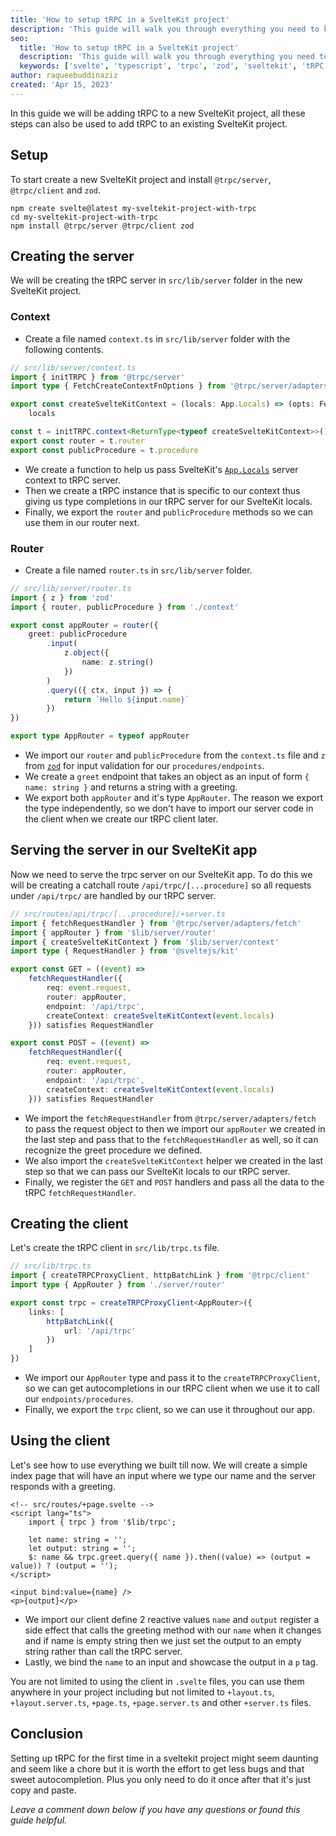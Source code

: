 ```yaml
---
title: 'How to setup tRPC in a SvelteKit project'
description: 'This guide will walk you through everything you need to know to get started with tRPC in a SvelteKit project.'
seo:
  title: 'How to setup tRPC in a SvelteKit project'
  description: 'This guide will walk you through everything you need to know to get started with tRPC in a SvelteKit project.'
  keywords: ['svelte', 'typescript', 'trpc', 'zod', 'sveltekit', 'tRPC']
author: raqueebuddinaziz
created: 'Apr 15, 2023'
---
```


<!-- Intro -->

In this guide we will be adding tRPC to a new SvelteKit project, all these steps can also be used to add tRPC to an existing SvelteKit project.

## Setup

To start create a new SvelteKit project and install `@trpc/server`, `@trpc/client` and `zod`.

```fish
npm create svelte@latest my-sveltekit-project-with-trpc
cd my-sveltekit-project-with-trpc
npm install @trpc/server @trpc/client zod
```

## Creating the server

We will be creating the tRPC server in `src/lib/server` folder in the new SvelteKit project.

### Context

- Create a file named `context.ts` in `src/lib/server` folder with the following contents.

```typescript
// src/lib/server/context.ts
import { initTRPC } from '@trpc/server'
import type { FetchCreateContextFnOptions } from '@trpc/server/adapters/fetch'

export const createSvelteKitContext = (locals: App.Locals) => (opts: FetchCreateContextFnOptions) =>
	locals

const t = initTRPC.context<ReturnType<typeof createSvelteKitContext>>().create()
export const router = t.router
export const publicProcedure = t.procedure
```

- We create a function to help us pass SvelteKit's [`App.Locals`](https://kit.svelte.dev/docs/types#app-locals) server context to tRPC server.
- Then we create a tRPC instance that is specific to our context thus giving us type completions in our tRPC server for our SvelteKit locals.
- Finally, we export the `router` and `publicProcedure` methods so we can use them in our router next.

### Router

- Create a file named `router.ts` in `src/lib/server` folder.

```typescript
// src/lib/server/router.ts
import { z } from 'zod'
import { router, publicProcedure } from './context'

export const appRouter = router({
	greet: publicProcedure
		.input(
			z.object({
				name: z.string()
			})
		)
		.query(({ ctx, input }) => {
			return `Hello ${input.name}`
		})
})

export type AppRouter = typeof appRouter
```

- We import our `router` and `publicProcedure` from the `context.ts` file and `z` from [`zod`](zod.dev) for input validation for our `procedures/endpoints`.
- We create a `greet` endpoint that takes an object as an input of form `{ name: string }` and returns a string with a greeting.
- We export both `appRouter` and it's type `AppRouter`. The reason we export the type independently, so we don't have to import our server code in the client when we create our tRPC client later.

## Serving the server in our SvelteKit app

Now we need to serve the trpc server on our SvelteKit app.
To do this we will be creating a catchall route `/api/trpc/[...procedure]` so all requests under `/api/trpc/` are handled by our tRPC server.

```typescript
// src/routes/api/trpc/[...procedure]/+server.ts
import { fetchRequestHandler } from '@trpc/server/adapters/fetch'
import { appRouter } from '$lib/server/router'
import { createSvelteKitContext } from '$lib/server/context'
import type { RequestHandler } from '@sveltejs/kit'

export const GET = ((event) =>
	fetchRequestHandler({
		req: event.request,
		router: appRouter,
		endpoint: '/api/trpc',
		createContext: createSvelteKitContext(event.locals)
	})) satisfies RequestHandler

export const POST = ((event) =>
	fetchRequestHandler({
		req: event.request,
		router: appRouter,
		endpoint: '/api/trpc',
		createContext: createSvelteKitContext(event.locals)
	})) satisfies RequestHandler
```

- We import the `fetchRequestHandler` from `@trpc/server/adapters/fetch` to pass the request object to then we import our `appRouter` we created in the last step and pass that to the `fetchRequestHandler` as well, so it can recognize the greet procedure we defined.
- We also import the `createSvelteKitContext` helper we created in the last step so that we can pass our SvelteKit locals to our tRPC server.
- Finally, we register the `GET` and `POST` handlers and pass all the data to the tRPC `fetchRequestHandler`.

## Creating the client

Let's create the tRPC client in `src/lib/trpc.ts` file.

```typescript
// src/lib/trpc.ts
import { createTRPCProxyClient, httpBatchLink } from '@trpc/client'
import type { AppRouter } from './server/router'

export const trpc = createTRPCProxyClient<AppRouter>({
	links: [
		httpBatchLink({
			url: '/api/trpc'
		})
	]
})
```

- We import our `AppRouter` type and pass it to the `createTRPCProxyClient`, so we can get autocompletions in our tRPC client when we use it to call our `endpoints/procedures`.
- Finally, we export the `trpc` client, so we can use it throughout our app.

## Using the client

Let's see how to use everything we built till now.
We will create a simple index page that will have an input where we type our name and the server responds with a greeting.

```svelte
<!-- src/routes/+page.svelte -->
<script lang="ts">
	import { trpc } from '$lib/trpc';

	let name: string = '';
	let output: string = '';
	$: name && trpc.greet.query({ name }).then((value) => (output = value)) ? (output = '');
</script>

<input bind:value={name} />
<p>{output}</p>
```

- We import our client define 2 reactive values `name` and `output` register a side effect that calls the greeting method with our `name` when it changes and if name is empty string then we just set the output to an empty string rather than call the tRPC server.
- Lastly, we bind the `name` to an input and showcase the output in a `p` tag.

You are not limited to using the client in `.svelte` files, you can use them anywhere in your project including but not limited to `+layout.ts`, `+layout.server.ts`, `+page.ts`, `+page.server.ts` and other `+server.ts` files.

## Conclusion

Setting up tRPC for the first time in a sveltekit project might seem daunting and seem like a chore but it is worth the effort to get less bugs and that sweet autocompletion.
Plus you only need to do it once after that it's just copy and paste.

_Leave a comment down below if you have any questions or found this guide helpful._
